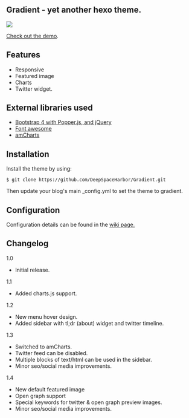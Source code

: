 ## Gradient - yet another hexo theme.
[![](https://i.imgur.com/mgUL53h.jpg)](https://hexo-gradient.netlify.com/)

[Check out the demo](https://deepspaceharbor.github.io/Gradient/).

## Features
- Responsive
- Featured image
- Charts
- Twitter widget.

## External libraries used
- [Bootstrap 4 with Popper.js, and jQuery](https://getbootstrap.com/)
- [Font awesome](https://fontawesome.com/)
- [amCharts](https://www.amcharts.com/demos/)

## Installation

Install the theme by using:

`$ git clone https://github.com/DeepSpaceHarbor/Gradient.git`

Then update your blog's main _config.yml to set the theme to gradient.

## Configuration
Configuration details can be found in the [wiki page.](https://github.com/DeepSpaceHarbor/Gradient/wiki)


## Changelog
1.0
- Initial release.

1.1 
- Added charts.js support.

1.2
- New menu hover design. 
- Added sidebar with tl;dr (about) widget and twitter timeline.

1.3
- Switched to amCharts.
- Twitter feed can be disabled.
- Multiple blocks of text/html can be used in the sidebar.
- Minor seo/social media improvements.

1.4
- New default featured image
- Open graph support
- Special keywords for twitter & open graph preview images.
- Minor seo/social media improvements.
